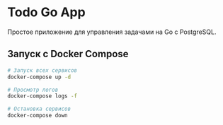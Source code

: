# Todo Go App

Простое приложение для управления задачами на Go с PostgreSQL.

## Запуск с Docker Compose

```bash
# Запуск всех сервисов
docker-compose up -d

# Просмотр логов
docker-compose logs -f

# Остановка сервисов
docker-compose down
```